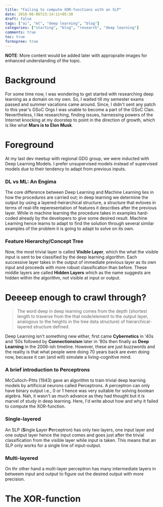 ```yaml
---
title: "Failing to compute XOR-functions with an SLP"
date: 2018-06-06T23:14:11+05:30
draft: false
tags: ["ai", "ml", "deep learning", "blog"]
categories: ["starting", "blog", "research", "deep learning"]
comments: true
toc: true
formspree: true
---
```


**NOTE**: More content would be added later with appropraite images for enhanced understanding of the topic.

# Background

For some time now, I was wondering to get started with researching deep learning as a domain on my own. So, I waited till my semester exams passed and summer vacations came around. Since, I didn't sent any patch to this year's GSoC Orgs I was unable to become a part of the GSoC Clan. Nevertheless, I like researching, finding issues, harnessing powers of the Internet knocking at my doorstep to point in the direction of growth, which is like what **Mars is to Elon Musk**.

# Foreground

At my last dev meetup with regional GDG group, we were inducted with Deep Learning Models. I prefer unsupervised models instead of supervised models due to their tendency to adapt from previous inputs.

### DL vs ML: An Engima

The core difference between Deep Learning and Machine Learning lies in how the procedures are carried out; in deep learning we determine the output by using a layered-heirarchical structure, a structure that evloves in terms of real-life reperesentation of features it describes after the previous layer. While in machine learning the procedure takes in examples hard-coded already by the developers to give some desired result. Machine Learning hence learns to adapt to find the solution through several similar examples of the problem it is going to adapt to solve on its own.

### Feature Hierarchy/Concept Tree

Now, the most trivial layer is called **Visible Layer**, which the what the visible input is sent to be classified by the deep learning algorithm. Each successive layer takes in the output of immediate previous layer as its own input and proceeds with more robust classification than before. These middle layers are called **Hidden Layers** which as the name suggests are hidden within the algorithm, not visible at input or output.

# Deeeep enough to crawl through?

> The word deep in deep learning comes from the depth (shortest length to traverse from the that node/element to the output layer, analogous to the heights in the tree data structure) of hierarchical-layered structure defined.

Deep Learning isn't something new either, first came **Cybernetics** in '40s and '50s followed by **Connectionsism** later in '80s then finally as **Deep Learning** in the 2006-ish timeline. However, these are just buzzwords and the reality is that what people were doing 70 years back are even doing now, because it can (and will) simulate a living-cognitive mind.

### A brief introduction to Perceptrons

McCulloch-Pitts (1943) gave an algorithm to train trivial deep learning models by artificical neurons called Perceptrons. A perceptron can only have binary output i.e., 0 or 1 hence was very suitable for solving boolean algebra. Nah, it wasn't as much advance as they had thought but it is marvel of study in deep learning. Here, I'd write about how and why it failed to compute the XOR-function.

### Single-layered

An SLP (**S**ingle **L**ayer **P**erceptron) has only two layers, one input layer and one output layer hence the input comes and goes just after the trivial classification from the visible layer while input is taken. This means that an SLP only works for a single line of input-output.

### Multi-layered

On thr other hand a multi-layer perceptron has many intermediate layers in betweem input and output to figure out the desired output with more precision.

# The XOR-function

